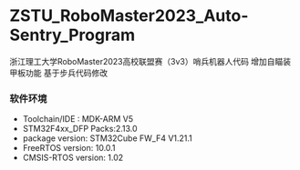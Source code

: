 # ZSTU_RoboMaster2023_Auto-Sentry_Program
浙江理工大学RoboMaster2023高校联盟赛（3v3）哨兵机器人代码
增加自瞄装甲板功能
基于步兵代码修改
### 软件环境

 - Toolchain/IDE : MDK-ARM V5
 - STM32F4xx_DFP Packs:2.13.0
 - package version: STM32Cube FW_F4 V1.21.1
 - FreeRTOS version: 10.0.1
 - CMSIS-RTOS version: 1.02
